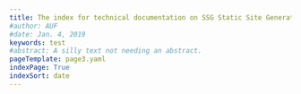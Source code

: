 ```yaml
---
title: The index for technical documentation on SSG Static Site Generator code 
#author: AUF
#date: Jan. 4, 2019
keywords: test
#abstract: A silly text not needing an abstract.
pageTemplate: page3.yaml
indexPage: True 
indexSort: date
---
```



